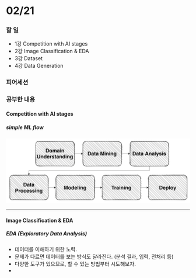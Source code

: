 # 02/21

### 할 일

* 1강 Competition with AI stages
* 2강 Image Classification & EDA
* 3강 Dataset
* 4강 Data Generation



### 피어세션



### 공부한 내용

#### Competition with AI stages

##### simple ML flow

![image-20220221145826750](0221.assets/image-20220221145826750.png)



---



#### Image Classification & EDA

##### EDA (Exploratory Data Analysis)

* 데이터를 이해하기 위한 노력.
* 문제가 다르면 데이터를 보는 방식도 달라진다. (분석 결과, 입력, 전처리 등)
* 다양한 도구가 있으므로, 할 수 있는 방법부터 시도해보자.
* 